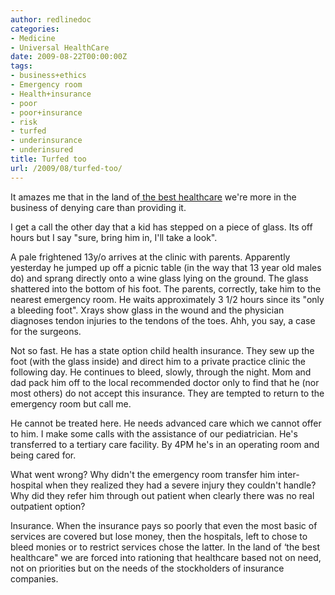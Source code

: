 ```yaml
---
author: redlinedoc
categories:
- Medicine
- Universal HealthCare
date: 2009-08-22T00:00:00Z
tags:
- business+ethics
- Emergency room
- Health+insurance
- poor
- poor+insurance
- risk
- turfed
- underinsurance
- underinsured
title: Turfed too
url: /2009/08/turfed-too/
---
```


It amazes me that in the land of[ the best healthcare][1] we're more in the business of denying care than providing it.

I get a call the other day that a kid has stepped on a piece of glass. Its off hours but I say "sure, bring him in, I'll take a look".

A pale frightened 13y/o arrives at the clinic with parents. Apparently yesterday he jumped up off a picnic table (in the way that 13 year old males do) and sprang directly onto a wine glass lying on the ground. The glass shattered into the bottom of his foot. The parents, correctly, take him to the nearest emergency room. He waits approximately 3 1/2 hours since its "only a bleeding foot". Xrays show glass in the wound and the physician diagnoses tendon injuries to the tendons of the toes. Ahh, you say, a case for the surgeons.

Not so fast. He has a state option child health insurance. They sew up the foot (with the glass inside) and direct him to a private practice clinic the following day. He continues to bleed, slowly, through the night. Mom and dad pack him off to the local recommended doctor only to find that he (nor most others) do not accept this insurance. They are tempted to return to the emergency room but call me.

He cannot be treated here. He needs advanced care which we cannot offer to him. I make some calls with the assistance of our pediatrician. He's transferred to a tertiary care facility. By 4PM he's in an operating room and being cared for.

What went wrong? Why didn't the emergency room transfer him inter-hospital when they realized they had a severe injury they couldn't handle? Why did they refer him through out patient when clearly there was no real outpatient option?

Insurance. When the insurance pays so poorly that even the most basic of services are covered but lose money, then the hospitals, left to chose to bleed monies or to restrict services chose the latter. In the land of &#8216;the best healthcare" we are forced into rationing that healthcare based not on need, not on priorities but on the needs of the stockholders of insurance companies.

 [1]: http://www.nytimes.com/2007/08/12/opinion/12sun1.html
